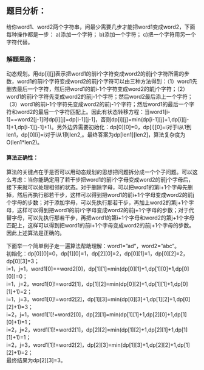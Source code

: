 ## 题目分析：
给你word1、word2两个字符串，问最少需要几步才能把word1变成word2，下面每种操作都是一步：
a)添加一个字符；
b)添加一个字符；
c)把一个字符用另一个字符代替。

### 解题思路：
动态规划。用dp[i][j]表示把word1的前i个字符变成word2的前j个字符所需的步数，word1的前i个字符变成word2的前j个字符可以由三种方法得到：（1）word1先删去最后一个字符，然后把word1的前i-1个字符变成word2的前j个字符；（2）word1的前i个字符先变成word2的前j-1个字符；然后word2最后添上一个字符；（3）word1的前i-1个字符先变成word2的前j-1个字符；然后word1的最后一个字符和word2的最后一个字符匹配上。因此有状态转移方程：当word1[i-1]==word2[j-1]时dp[i][j]=dp[i-1][j-1]，否则dp[i][j]=min(dp[i-1][j]+1,dp[i][j-1]+1,dp[i-1][j-1]+1)。另外边界需要初始化：dp[0][0]=0，dp[i][0]=i对于i从1到len1，dp[0][i]=i对于i从1到len2,。最终答案为dp[len1][len2]，算法复杂度为O(len1\*len2)。

#### 算法正确性：
算法的关键点在于是否可以用动态规划的思想把问题拆分成一个个子问题。可以这么考虑：当你能确定用了若干步把word1的前i个字母变成word2的前j个字母后，接下来就可以处理相邻的状态。对于删除字母，可以把word1的第i+1个字母先删掉，然后再执行那若干步，这样可以得到把word1的前i+1个字母变成word2的前j个字母的步数；对于添加字母，可以先执行那若干步，再加上word2的第j+1个字母，这样可以得到把word1的前i个字母变成word2的前j+1个字母的步数；对于代替字母，可以先执行那若干步，再把word1的第i+1个字母和word2的第j+1个字母匹配上，这样可以得到把word1的前i+1个字母变成word2的前j+1个字母的步数。因此上述算法是正确的。

下面举一个简单例子走一遍算法帮助理解：word1=”ad”，word2=”abc”。</br>
初始化：dp[0][0]=0，dp[1][0]=1，dp[2][0]=2，dp[0][1]=1，dp[0][2]=2，dp[0][3]=3；</br>
i=1，j=1，word1[0]==word2[0]，dp[1][1]=min(dp[0][1]+1,dp[1][0]+1,dp[0][0])=0；</br>
i=1，j=2，word1[0]!=word2[1]，dp[1][2]=min(dp[0][2]+1,dp[1][1]+1,dp[0][1]+1)=2；</br>
i=1，j=3，word1[0]!=word2[2]，dp[1][3]=min(dp[0][3]+1,dp[1][2]+1,dp[0][2]+1)=3；</br>
i=2，j=1，word1[1]!=word2[0]，dp[2][1]=min(dp[1][1]+1,dp[2][0]+1,dp[1][0]+1)=1；</br>
i=2，j=2，word1[1]!=word2[1]，dp[2][2]=min(dp[1][2]+1,dp[2][1]+1,dp[1][1]+1)=1；</br>
i=2，j=3，word1[1]!=word2[2]，dp[2][3]=min(dp[1][3]+1,dp[2][2]+1,dp[1][2]+1)=2；</br>
最终结果为dp[2][3]=3。
